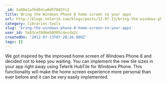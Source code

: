 ```yaml
---
_id: 5a88e1afbd6dca0d5f0d2fc2
title: Bring the Windows Phone 8 home screen to your apps
url: http://blogs.telerik.com/blogs/posts/12-07-13/bring-the-windows-phone-8-home-screen-to-your-apps.aspx
category: libraries-tools
slug: 'bring-the-windows-phone-8-home-screen-to-your-apps'
user_id: 5a83ce59d6eb0005c4ecda2c
createdOn: '2012-07-13T07:20:26.000Z'
tags: []
---
```


We got inspired by the improved home screen of Windows Phone 8
and decided not to keep you waiting. You can implement the new tile sizes in your app right away using Telerik HubTile for Windows Phone. This functionality will make the home screen experience more personal than ever before and it can be very easily implemented. 
